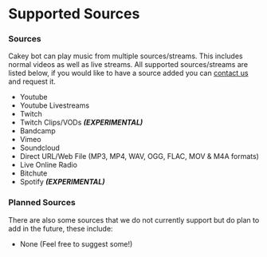 # Supported Sources

### Sources

Cakey bot can play music from multiple sources/streams. This includes normal videos as well as live streams. All supported sources/streams are listed below, if you would like to have a source added you can [contact us](https://discordapp.com/invite/V73eTwK) and request it.

* Youtube&#x20;
* Youtube Livestreams
* Twitch
* Twitch Clips/VODs _**(EXPERIMENTAL)**_
* Bandcamp
* Vimeo
* Soundcloud
* Direct URL/Web File (MP3, MP4, WAV, OGG, FLAC, MOV & M4A formats)
* Live Online Radio
* Bitchute
* Spotify _**(EXPERIMENTAL)**_

### **Planned Sources**

There are also some sources that we do not currently support but do plan to add in the future, these include:

* None (Feel free to suggest some!)
